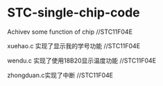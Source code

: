 # STC-single-chip-code
Achivev some function of chip //STC11F04E

xuehao.c 实现了显示我的学号功能  //STC11F04E

wendu.c 实现了使用18B20显示温度功能  //STC11F04E

zhongduan.c实现了中断   //STC11F04E

